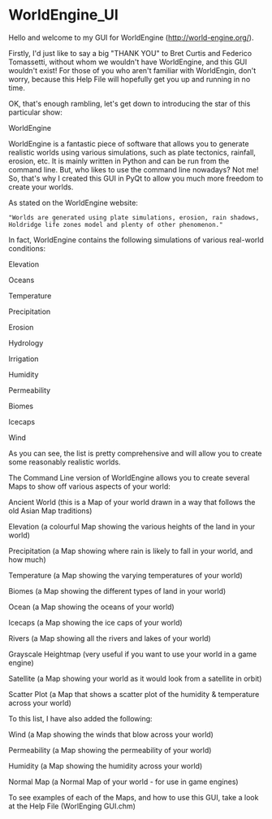 
# WorldEngine_UI

Hello and welcome to my GUI for WorldEngine (http://world-engine.org/). 


Firstly, I'd just like to say a big "THANK YOU" to Bret Curtis and Federico Tomassetti, without whom we wouldn't have WorldEngine, and this GUI wouldn't exist! For those of you who aren't familiar with WorldEngin, don't worry, because this Help File will hopefully get you up and running in no time.


OK, that's enough rambling, let's get down to introducing the star of this particular show:


WorldEngine


WorldEngine is a fantastic piece of software that allows you to generate realistic worlds using various simulations, such as plate tectonics, rainfall, erosion, etc. It is mainly written in Python and can be run from the command line. But, who likes to use the command line nowadays? Not me! So, that's why I created this GUI in PyQt to allow you much more freedom to create your worlds.


As stated on the WorldEngine website:

	"Worlds are generated using plate simulations, erosion, rain shadows, Holdridge life zones model and plenty of other phenomenon."


In fact, WorldEngine contains the following simulations of various real-world conditions:


Elevation

Oceans

Temperature

Precipitation

Erosion

Hydrology

Irrigation

Humidity

Permeability

Biomes

Icecaps

Wind


As you can see, the list is pretty comprehensive and will allow you to create some reasonably realistic worlds.


The Command Line version of WorldEngine allows you to create several Maps to show off various aspects of your world:


Ancient World       (this is a Map of your world drawn in a way that follows the old Asian Map traditions)

Elevation           (a colourful Map showing the various heights of the land in your world)

Precipitation       (a Map showing where rain is likely to fall in your world, and how much) 

Temperature         (a Map showing the varying temperatures of your world)

Biomes              (a Map showing the different types of land in your world)

Ocean               (a Map showing the oceans of your world)

Icecaps             (a Map showing the ice caps of your world)

Rivers              (a Map showing all the rivers and lakes of your world)

Grayscale Heightmap (very useful if you want to use your world in a game engine)

Satellite           (a Map showing your world as it would look from a satellite in orbit)

Scatter Plot        (a Map that shows a scatter plot of the humidity & temperature across your world)


To this list, I have also added the following:


Wind                (a Map showing the winds that blow across your world)

Permeability        (a Map showing the permeability of your world)

Humidity            (a Map showing the humidity across your world)

Normal Map          (a Normal Map of your world - for use in game engines)


To see examples of each of the Maps, and how to use this GUI, take a look at the Help File (WorlEnging GUI.chm)
